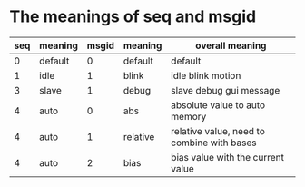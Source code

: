 # The meanings of seq and msgid

| seq | meaning | msgid | meaning | overall meaning |
----|----|----|----|----
|  0  | default |   0   | default |    default      |
|  1  |  idle   |   1   | blink   | idle blink motion |
|  3  |  slave  |   1   | debug   | slave debug gui message|
|  4  |  auto   |   0   |  abs    | absolute value to auto memory|
|  4  |  auto   |   1   | relative| relative value, need to combine with bases|
|  4  |  auto   |   2   |  bias   | bias value with the current value|

